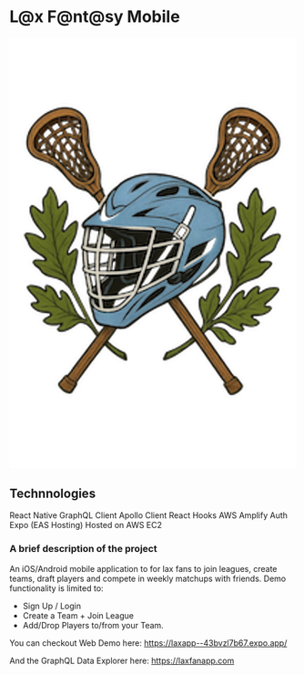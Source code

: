 # L@x F@nt@sy Mobile

![Lax Fan Test Image](/assets/images/laxFan-Logo-01.png)

## Technnologies
React Native
GraphQL Client
Apollo Client
React Hooks
AWS Amplify Auth
Expo (EAS Hosting)
Hosted on AWS EC2

### A brief description of the project
An iOS/Android mobile application to for lax fans to join leagues, create teams, draft players and compete in weekly matchups with friends. Demo functionality is limited to:
- Sign Up / Login
- Create a Team + Join League
- Add/Drop Players to/from your Team. 

You can checkout Web Demo here: https://laxapp--43bvzl7b67.expo.app/

And the GraphQL Data Explorer here: https://laxfanapp.com